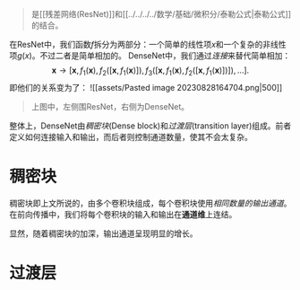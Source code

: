 > 是[[残差网络(ResNet)]]和[[../../../../数学/基础/微积分/泰勒公式|泰勒公式]]的结合。

在ResNet中，我们函数$f$拆分为两部分：一个简单的线性项$x$和一个复杂的非线性项$g(x)$。不过二者是简单相加的。
DenseNet中，我们通过*连接*来替代简单相加：
$$
\mathbf{x} \to \left[
\mathbf{x},
f_1(\mathbf{x}),
f_2([\mathbf{x}, f_1(\mathbf{x})]), f_3([\mathbf{x}, f_1(\mathbf{x}), f_2([\mathbf{x}, f_1(\mathbf{x})])]), \ldots\right].
$$
即他们的关系变为了：
![[assets/Pasted image 20230828164704.png|500]]
> 上图中，左侧围ResNet，右侧为DenseNet。

整体上，DenseNet由*稠密块*(Dense block)和*过渡层*(transition layer)组成。前者定义如何连接输入和输出，而后者则控制通道数量，使其不会太复杂。

# 稠密块
稠密块即上文所说的，由多个卷积块组成，每个卷积块使用*相同数量的输出通道*。在前向传播中，我们将每个卷积块的输入和输出在**通道维**上连结。

显然，随着稠密块的加深，输出通道呈现明显的增长。
# 过渡层